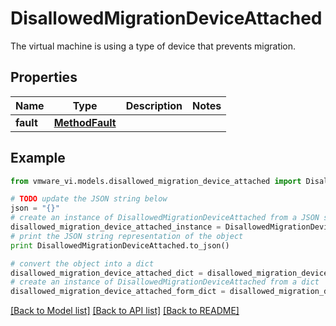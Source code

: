 # DisallowedMigrationDeviceAttached

The virtual machine is using a type of device that prevents migration. 

## Properties
Name | Type | Description | Notes
------------ | ------------- | ------------- | -------------
**fault** | [**MethodFault**](MethodFault.md) |  | 

## Example

```python
from vmware_vi.models.disallowed_migration_device_attached import DisallowedMigrationDeviceAttached

# TODO update the JSON string below
json = "{}"
# create an instance of DisallowedMigrationDeviceAttached from a JSON string
disallowed_migration_device_attached_instance = DisallowedMigrationDeviceAttached.from_json(json)
# print the JSON string representation of the object
print DisallowedMigrationDeviceAttached.to_json()

# convert the object into a dict
disallowed_migration_device_attached_dict = disallowed_migration_device_attached_instance.to_dict()
# create an instance of DisallowedMigrationDeviceAttached from a dict
disallowed_migration_device_attached_form_dict = disallowed_migration_device_attached.from_dict(disallowed_migration_device_attached_dict)
```
[[Back to Model list]](../README.md#documentation-for-models) [[Back to API list]](../README.md#documentation-for-api-endpoints) [[Back to README]](../README.md)


